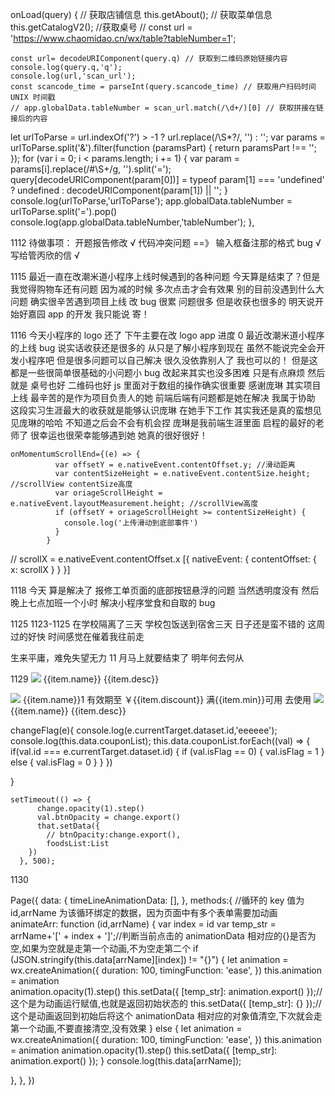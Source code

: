 onLoad(query) {
// 获取店铺信息
this.getAbout();
// 获取菜单信息
this.getCatalogV2();
//获取桌号
// const url = 'https://www.chaomidao.cn/wx/table?tableNumber=1';

    const url= decodeURIComponent(query.q) // 获取到二维码原始链接内容
    console.log(query.q,'q');
    console.log(url,'scan_url');
    const scancode_time = parseInt(query.scancode_time) // 获取用户扫码时间 UNIX 时间戳
    // app.globalData.tableNumber = scan_url.match(/\d+/)[0] // 获取拼接在链接后的内容

let urlToParse = url.indexOf('?') > -1 ? url.replace(/\S\*\?/, '') : '';
var params = urlToParse.split('&').filter(function (paramsPart) { return paramsPart !== ''; });
for (var i = 0; i < params.length; i += 1) {
var param = params[i].replace(/#\S+/g, '').split('=');
query[decodeURIComponent(param[0])] = typeof param[1] === 'undefined' ? undefined : decodeURIComponent(param[1]) || '';
}
console.log(urlToParse,'urlToParse');
app.globalData.tableNumber = urlToParse.split('=').pop()
console.log(app.globalData.tableNumber,'tableNumber');
},

1112
待做事项：
开题报告修改 √
代码冲突问题 ==》 输入框备注那的格式 bug √
写给管丙欣的信 √

1115
最近一直在改潮米道小程序上线时候遇到的各种问题
今天算是结束了？但是我觉得购物车还有问题
因为减的时候 多次点击才会有效果
别的目前没遇到什么大问题
确实很辛苦遇到项目上线 改 bug 很累 问题很多 但是收获也很多的
明天说开始好嘉园 app 的开发 我只能说 寄！

1116
今天小程序的 logo 还了 下午主要在改 logo app 进度 0
最近改潮米道小程序的上线 bug 说实话收获还是很多的
从只是了解小程序到现在 虽然不能说完全会开发小程序吧 但是很多问题可以自己解决 很久没依靠别人了
我也可以的！ 但是这都是一些很简单很基础的小问题小 bug 改起来其实也没多困难 只是有点麻烦
然后就是 桌号也好 二维码也好 js 里面对于数组的操作确实很重要
感谢庞琳 其实项目上线 最辛苦的是作为项目负责人的她 前端后端有问题都是她在解决 我属于协助
这段实习生涯最大的收获就是能够认识庞琳 在她手下工作 其实我还是真的蛮想见见庞琳的哈哈 不知道之后会不会有机会捏 庞琳是我前端生涯里面 启程的最好的老师了 很幸运也很荣幸能够遇到她 她真的很好很好！

```
onMomentumScrollEnd={(e) => {
          var offsetY = e.nativeEvent.contentOffset.y; //滑动距离
          var contentSizeHeight = e.nativeEvent.contentSize.height; //scrollView contentSize高度
          var oriageScrollHeight = e.nativeEvent.layoutMeasurement.height; //scrollView高度
          if (offsetY + oriageScrollHeight >= contentSizeHeight) {
            console.log('上传滑动到底部事件')
          }
        }
```

// scrollX = e.nativeEvent.contentOffset.x
[{ nativeEvent: {
contentOffset: {
x: scrollX
}
}
}]

1118
今天 算是解决了 报修工单页面的底部按钮悬浮的问题
当然透明度没有
然后 晚上七点加班一个小时 解决小程序堂食和自取的 bug

1125
1123-1125
在学校隔离了三天 学校包饭送到宿舍三天 日子还是蛮不错的
这周过的好快
时间感觉在催着我往前走

生来平庸，难免失望无力
11 月马上就要结束了 明年何去何从

1129
<view class="coupon" wx:if="{{item.productType == 0}}">
<view class="zd-top zd"></view>
<view class="top black-border-background"></view>
<view class="item black-background">
<view class="out black-border-dash">
<image class="img" src="/static/indexImage/优惠券icon@3x.png"></image>
</view>
<view class="name black-name">{{item.name}}</view>
<view class="date black-date">{{item.desc}}</view>

<!-- <view class="content black-content">使用规则</view> -->
<!-- <van-icon name="arrow-down" class="icon" color="#999999b3" /> -->
</view>
<!-- <view class="zd-bottom zd"></view> -->
<view class="bottom black-border-background"></view>
</view>
<view class="coupon" wx:elif="{{item.productType == 1}}">
<!-- <view class="zd-top zd"></view> -->
<view class="top red-border-background"></view>
<view class="item red-background">
<view class="out red-border-dash">
<image class="img" src="/static/indexImage/优惠券icon@3x.png"></image>
</view>
<view class="name red-name">{{item.name}}1</view>
<view class="date red-date">有效期至</view>
<view class="count">
<view class="discount">
￥{{item.discount}}
</view>
<view class="min">
满{{item.min}}可用
</view>
<text>去使用</text>
</view>
<!-- <view class="date red-date">{{item.desc}}</view> -->
<!-- <view class="content red-content">使用规则</view> -->
<!-- <van-icon name="arrow-down" class="icon" color="#999999b3" /> -->
</view>
<!-- <view class="zd-bottom zd"></view> -->
<view class="bottom red-border-background"></view>
</view>
<view class="coupon" wx:elif="{{item.productType == 2}}">
<!-- <view class="zd-top zd"></view> -->
<view class="top yellow-border-background"></view>
<view class="item yellow-background">
<view class="out yellow-border-dash">
<image class="img" src="/static/indexImage/优惠券icon@3x.png"></image>
</view>
<view class="name yellow-name">{{item.name}}</view>
<view class="date yellow-date">{{item.desc}}</view>
<!-- <view class="content yellow-content">使用规则</view> -->
<!-- <van-icon name="arrow-down" class="icon" color="#999999b3" /> -->
</view>
<!-- <view class="zd-bottom zd"></view> -->
<view class="bottom yellow-border-background"></view>
</view>

changeFlag(e){
console.log(e.currentTarget.dataset.id,'eeeeee');
console.log(this.data.couponList);
this.data.couponList.forEach((val) => {
if(val.id === e.currentTarget.dataset.id) {
if (val.isFlag == 0) {
val.isFlag = 1
} else {
val.isFlag = 0
}
}
})

}

    setTimeout(() => {
          change.opacity(1).step()
          val.btnOpacity = change.export()
          that.setData({
            // btnOpacity:change.export(),
            foodsList:List
        })
      }, 500);

1130

Page({
data: {
timeLineAnimationData: [],
},
methods:{
//循环的 key 值为 id,arrName 为该循环绑定的数据，因为页面中有多个表单需要加动画
animateArr: function (id,arrName) {
var index = id
var temp_str = arrName+'[' + index + ']';//判断当前点击的 animationData 相对应的{}是否为空,如果为空就是走第一个动画,不为空走第二个
if (JSON.stringify(this.data[arrName][index]) != "{}") {
let animation = wx.createAnimation({
duration: 100,
timingFunction: 'ease',
})
this.animation = animation  
 animation.opacity(1).step()
this.setData({
[temp_str]: animation.export()
});//这个是为动画运行赋值,也就是返回初始状态的
this.setData({
[temp_str]: {}
});//这个是动画返回到初始后将这个 animationData 相对应的对象值清空,下次就会走第一个动画,不要直接清空,没有效果
} else {
let animation = wx.createAnimation({
duration: 100,
timingFunction: 'ease',
})
this.animation = animation
animation.opacity(1).step()
this.setData({
[temp_str]: animation.export()
});
}
console.log(this.data[arrName]);

},
},
})
